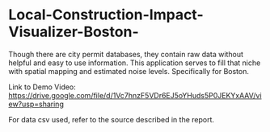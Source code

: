 # Local-Construction-Impact-Visualizer-Boston-
Though there are city permit databases, they contain raw data without helpful and easy to use information. This application serves to fill that niche with spatial mapping and estimated noise levels. Specifically for Boston.

Link to Demo Video: https://drive.google.com/file/d/1Vc7hnzF5VDr6EJ5oYHuds5P0JEKYxAAV/view?usp=sharing

For data csv used, refer to the source described in the report.
